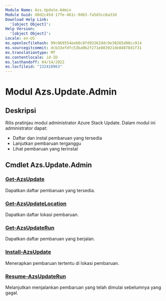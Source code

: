```yaml
---
Module Name: Azs.Update.Admin
Module Guid: d0d2c45d-17fe-461c-9d63-fa5d3cc6a33d
Download Help Link:
  '[object Object]': 
Help Version:
  '[object Object]': 
Locale: en-US
ms.openlocfilehash: 99c069554ee60c8fd93262ddc9e30265d08cc914
ms.sourcegitcommit: dcb33efdfc53ba0b2f271e883021de84878d1f31
ms.translationtype: MT
ms.contentlocale: id-ID
ms.lasthandoff: 04/14/2022
ms.locfileid: "132418963"
---
```

# Modul Azs.Update.Admin
## Deskripsi
Rilis pratinjau modul administrator Azure Stack Update.  Dalam modul ini administrator dapat:
- Daftar dan instal pembaruan yang tersedia
- Lanjutkan pembaruan terganggu
- Lihat pembaruan yang terinstal

## Cmdlet Azs.Update.Admin
### [Get-AzsUpdate](Get-AzsUpdate.md)
Dapatkan daftar pembaruan yang tersedia.

### [Get-AzsUpdateLocation](Get-AzsUpdateLocation.md)
Dapatkan daftar lokasi pembaruan.

### [Get-AzsUpdateRun](Get-AzsUpdateRun.md)
Dapatkan daftar pembaruan yang berjalan.

### [Install-AzsUpdate](Install-AzsUpdate.md)
Menerapkan pembaruan tertentu di lokasi pembaruan.

### [Resume-AzsUpdateRun](Resume-AzsUpdateRun.md)
Melanjutkan menjalankan pembaruan yang telah dimulai sebelumnya yang gagal.

